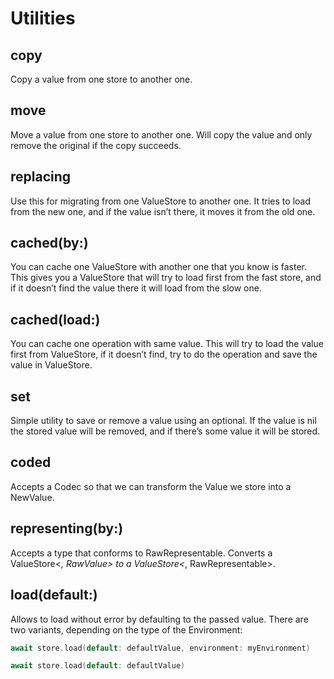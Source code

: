 # Utilities

## copy

Copy a value from one store to another one.

## move

Move a value from one store to another one. Will copy the value and only remove the original if the copy succeeds.

## replacing

Use this for migrating from one ValueStore to another one. It tries to load from the new one, and if the value isn’t there, it moves it from the old one.

## cached(by:)

You can cache one ValueStore with another one that you know is faster. This gives you a ValueStore that will try to load first from the fast store, and if it doesn’t find the value there it will load from the slow one.

## cached(load:)

You can cache one operation with same value. This will try to load the value first from ValueStore, if it doesn’t find, try to do the operation and save the value in ValueStore.

## set

Simple utility to save or remove a value using an optional. If the value is nil the stored value will be removed, and if there’s some value it will be stored.

## coded

Accepts a Codec so that we can transform the Value we store into a NewValue.

## representing(by:)

Accepts a type that conforms to RawRepresentable. Converts a ValueStore<_, RawValue> to a ValueStore<_, RawRepresentable>.

## load(default:)

Allows to load without error by defaulting to the passed value. There are two variants, depending on the type of the Environment:

```swift
await store.load(default: defaultValue, environment: myEnvironment)
```

```swift
await store.load(default: defaultValue)
```

